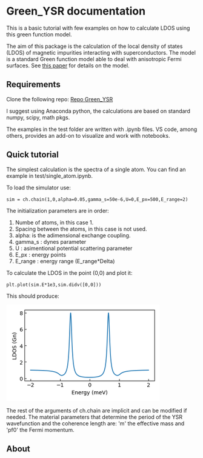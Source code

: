 # Green_YSR documentation

This is a basic tutorial with few examples on how to calculate LDOS using this green function model.

The aim of this package is the calculation of the local density of states (LDOS) of magnetic impurities interacting with superconductors. The model is a standard Green function model able to deal with anisotropic Fermi surfaces. See [this paper](https://doi.org/10.1103/PhysRevB.105.245403) for details on the model.

## Requirements

Clone the following repo: [Repo Green_YSR](https://github.com/nanogunecic09/Green_YSR)

I suggest using Anaconda python, the calculations are based on standard numpy, scipy, math pkgs.

The examples in the test folder are written with .ipynb files. VS code, among others, provides an add-on to visualize and work with notebooks.

## Quick tutorial


The simplest calculation is the spectra of a single atom. You can find an example in test/single_atom.ipynb.

To load the simulator use:
    
    sim = ch.chain(1,0,alpha=0.05,gamma_s=50e-6,U=0,E_px=500,E_range=2)

The initialization parameters are in order:
1. Numbe of atoms, in this case 1.
2. Spacing between the atoms, in this case is not used.
3. alpha: is the adimensional exchange coupling.
4. gamma_s : dynes parameter
5. U : asimentional potential scattering parameter
6. E_px : energy points
7. E_range : energy range (E_range*Delta)

To calculate the LDOS in the point (0,0) and plot it:

    plt.plot(sim.E*1e3,sim.didv([0,0]))

This should produce:

![alt text](https://github.com/nanogunecic09/Green_YSR/blob/main/docs/docs/monomer_dos.png?raw=true)

The rest of the arguments of ch.chain are implicit and can be modified if needed. The material parameters that determine the period of the YSR wavefunction and the coherence length are: 'm' the effective mass and 'pf0' the Fermi momentum.



## About